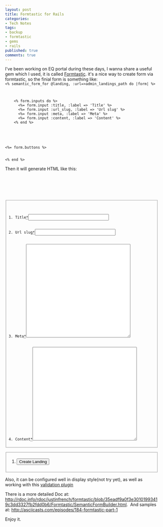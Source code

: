 ```yaml
---
layout: post
title: Formtastic for Rails
categories:
- Tech Notes
tags:
- backup
- formtastic
- gems
- rails
published: true
comments: true
---
```

<p><div /></p>

<p>I've been working on EQ portal during these days, I wanna share a useful gem which I used, it is called <a href="http://github.com/justinfrench/formtastic/tree/0.9.7">Formtastic</a>. it's a nice way to create form via formtastic, so the finial form is something like:
<code lang="ruby">
<% semantic_form_for @landing, :url=>admin_landings_path do |form| %>
  <p>
    <% form.inputs do %>
      <%= form.input :title, :label => 'Title' %>
      <%= form.input :url_slug, :label => 'Url slug' %>
      <%= form.input :meta, :label => 'Meta' %>
      <%= form.input :content, :label => 'Content' %>
    <% end %>
  </p>
  <p><%= form.buttons %></p>
<% end %>
</code></p>

<p>Then it will generate HTML like this:
<code lang="ruby">
<form action="/admin/landings" class="formtastic landing" id="new_landing" method="post"><div style="margin:0;padding:0;display:inline"><input name="authenticity_token" type="hidden" value="EC9WF1oK80Iq6X4NegSkBfVx5gLiYWvBEd7VeNKWHio=" /></div>
  <p>
    </p><fieldset class="inputs"><ol>
      <li class="string required" id="landing_title_input"><label for="landing_title">Title<abbr title="required">*</abbr></label><input id="landing_title" maxlength="255" name="landing[title]" size="30" type="text" /></li>
      <li class="string required" id="landing_url_slug_input"><label for="landing_url_slug">Url slug<abbr title="required">*</abbr></label><input id="landing_url_slug" maxlength="255" name="landing[url_slug]" size="30" type="text" /></li>
      <li class="text required" id="landing_meta_input"><label for="landing_meta">Meta<abbr title="required">*</abbr></label><textarea cols="40" id="landing_meta" name="landing[meta]" rows="20"></textarea></li>
      <li class="text required" id="landing_content_input"><label for="landing_content">Content<abbr title="required">*</abbr></label><textarea cols="40" id="landing_content" name="landing[content]" rows="20"></textarea></li></ol></fieldset></form></code></p>

<p>    
  </p>
  <p><fieldset class="buttons"><ol><li class="commit"><input class="create" id="landing_submit" name="commit" type="submit" value="Create Landing" /></li></ol></fieldset></p>


Also, it can be configured well in display style(not try yet), as well as working with this <a href="http://github.com/redinger/validation_reflection">validation plugin</a>

<p>There is a more detailed Doc at: <a href="http://rdoc.info/rdoc/justinfrench/formtastic/blob/35eadf9a0f3e30101993419c3dd3327fb2fdd0b6/Formtastic/SemanticFormBuilder.html">http://rdoc.info/rdoc/justinfrench/formtastic/blob/35eadf9a0f3e30101993419c3dd3327fb2fdd0b6/Formtastic/SemanticFormBuilder.html</a>.  And samples at: <a href="http://asciicasts.com/episodes/184-formtastic-part-1">http://asciicasts.com/episodes/184-formtastic-part-1</a></p>

<p>Enjoy it.</p>
